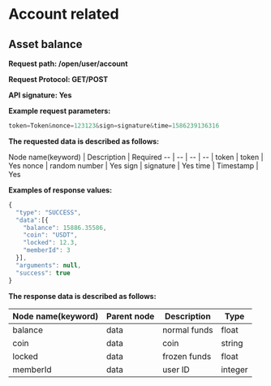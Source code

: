 # Account related

## Asset balance

**Request path: /open/user/account**

**Request Protocol: GET/POST**

**API signature: Yes**

**Example request parameters:**

```js
token=Token&nonce=123123&sign=signature&time=1586239136316
```

**The requested data is described as follows:**

Node name(keyword) | Description | Required
-- | -- | -- | -- |
token | token | Yes
nonce | random number | Yes
sign | signature | Yes
time | Timestamp | Yes

**Examples of response values:**

```js
{
  "type": "SUCCESS",
  "data":[{
    "balance": 15886.35586,
    "coin": "USDT",
    "locked": 12.3,
    "memberId": 3
  }],
  "arguments": null,
  "success": true
}
```

**The response data is described as follows:**

Node name(keyword) | Parent node | Description | Type
-- | -- | -- | -- |
balance | data | normal funds | float
coin | data | coin | string
locked | data | frozen funds | float
memberId | data | user ID | integer
